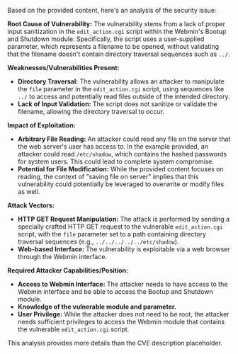 Based on the provided content, here's an analysis of the security issue:

**Root Cause of Vulnerability:**
The vulnerability stems from a lack of proper input sanitization in the `edit_action.cgi` script within the Webmin's Bootup and Shutdown module. Specifically, the script uses a user-supplied parameter, which represents a filename to be opened, without validating that the filename doesn't contain directory traversal sequences such as `../`.

**Weaknesses/Vulnerabilities Present:**
- **Directory Traversal:** The vulnerability allows an attacker to manipulate the `file` parameter in the `edit_action.cgi` script, using sequences like `../` to access and potentially read files outside of the intended directory.
- **Lack of Input Validation:** The script does not sanitize or validate the filename, allowing the directory traversal to occur.

**Impact of Exploitation:**
- **Arbitrary File Reading:** An attacker could read any file on the server that the web server's user has access to. In the example provided, an attacker could read `/etc/shadow`, which contains the hashed passwords for system users. This could lead to complete system compromise.
- **Potential for File Modification:** While the provided content focuses on reading, the context of "saving file on server" implies that this vulnerability could potentially be leveraged to overwrite or modify files as well.

**Attack Vectors:**
- **HTTP GET Request Manipulation:** The attack is performed by sending a specially crafted HTTP GET request to the vulnerable `edit_action.cgi` script, with the `file` parameter set to a path containing directory traversal sequences (e.g., `../../../../../etc/shadow`).
- **Web-based Interface:** The vulnerability is exploitable via a web browser through the Webmin interface.

**Required Attacker Capabilities/Position:**
- **Access to Webmin Interface:** The attacker needs to have access to the Webmin interface and be able to access the Bootup and Shutdown module.
- **Knowledge of the vulnerable module and parameter.**
- **User Privilege:** While the attacker does not need to be root, the attacker needs sufficient privileges to access the Webmin module that contains the vulnerable `edit_action.cgi` script.

This analysis provides more details than the CVE description placeholder.
